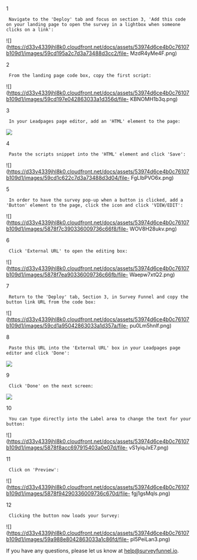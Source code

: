1

     Navigate to the 'Deploy' tab and focus on section 3, 'Add this code on your landing page to open the survey in a lightbox when someone clicks on a link': 

![](https://d33v4339jhl8k0.cloudfront.net/docs/assets/53974d6ce4b0c76107b109d1/images/59cd195a2c7d3a73488d3cc2/file-
MzdR4yMe4F.png)

2

     From the landing page code box, copy the first script: 

![](https://d33v4339jhl8k0.cloudfront.net/docs/assets/53974d6ce4b0c76107b109d1/images/59cd197e042863033a1d356d/file-
KBNOMH1b3q.png)

3

     In your Leadpages page editor, add an 'HTML' element to the page: 

![](https://d33v4339jhl8k0.cloudfront.net/docs/assets/53974d6ce4b0c76107b109d1/images/5878f687c697915403a0e060/file-33eLSD44sO.png)

4

     Paste the scripts snippet into the 'HTML' element and click 'Save': 

![](https://d33v4339jhl8k0.cloudfront.net/docs/assets/53974d6ce4b0c76107b109d1/images/59cd1c622c7d3a73488d3d04/file-
FgLlbPVO6x.png)

5

     In order to have the survey pop-up when a button is clicked, add a 'Button' element to the page, click the icon and click 'VIEW/EDIT': 

![](https://d33v4339jhl8k0.cloudfront.net/docs/assets/53974d6ce4b0c76107b109d1/images/5878f7c390336009736c66f8/file-
WOV8H28ukv.png)

6

     Click 'External URL' to open the editing box: 

![](https://d33v4339jhl8k0.cloudfront.net/docs/assets/53974d6ce4b0c76107b109d1/images/5878f7ea90336009736c66fb/file-
Waepw7xtQ2.png)

7

     Return to the 'Deploy' tab, Section 3, in Survey Funnel and copy the button link URL from the code box: 

![](https://d33v4339jhl8k0.cloudfront.net/docs/assets/53974d6ce4b0c76107b109d1/images/59cd1a95042863033a1d357a/file-
pu0Lm5hnlf.png)

8

     Paste this URL into the 'External URL' box in your Leadpages page editor and click 'Done': 

![](https://d33v4339jhl8k0.cloudfront.net/docs/assets/53974d6ce4b0c76107b109d1/images/5878f82ac697915403a0e074/file-P15kTKwMym.png)

9

     Click 'Done' on the next screen: 

![](https://d33v4339jhl8k0.cloudfront.net/docs/assets/53974d6ce4b0c76107b109d1/images/5878f87390336009736c6703/file-4TT2fPUkCL.png)

10

     You can type directly into the Label area to change the text for your button: 

![](https://d33v4339jhl8k0.cloudfront.net/docs/assets/53974d6ce4b0c76107b109d1/images/5878f8acc697915403a0e07d/file-
vS1yiqJxE7.png)

11

     Click on 'Preview': 

![](https://d33v4339jhl8k0.cloudfront.net/docs/assets/53974d6ce4b0c76107b109d1/images/5878f94290336009736c670d/file-
fgj1gsMqls.png)

12

     Clicking the button now loads your Survey: 

![](https://d33v4339jhl8k0.cloudfront.net/docs/assets/53974d6ce4b0c76107b109d1/images/59a988e8042863033a1c86fd/file-
pI5PeiLan3.png)

If you have any questions, please let us know at
[help@surveyfunnel.io](mailto:mailto:help@surveyfunnel.io).

